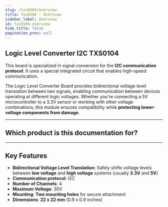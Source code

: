 ```yaml
---
slug: /txs0104/overview
title: Txs0104 - Overview
sidebar_label: Overview
id: txs0104-overview
hide_title: false
pagination_prev: null
---
```


## Logic Level Converter I2C TXS0104

This board is specialized in signal conversion for the **I2C communication protocol**. It uses a special integrated circuit that enables high-speed communication.

The Logic Level Converter Board provides bidirectional voltage level translation between two signals, enabling communication between devices operating at different logic voltages. Whether you're connecting a 5V microcontroller to a 3.3V sensor or working with other voltage combinations, this module ensures compatibility while **protecting lower-voltage components from damage**.

<CenteredImage src="/img/txs0104/333016.png" alt="logic-level-converter" caption="Logic Level Converter Board"/>

---

## Which product is this documentation for?

<QuickLink 
  title="Logic Level Converter I2C TXS0104" 
  description="333016"
  url="https://soldered.com/product/logic-level-converter-i2c-txs0104-breakout/"
  image="/img/txs0104/333016.png" 
/>

---

## Key Features

- **Bidirectional Voltage Level Translation**: Safely shifts voltage levels between **low voltage** and **high voltage** systems (usually **3.3V** and **5V**)
- **Communication protocol**: I2C
- **Number of Channels**: 4
- **Maximum Voltage**: 30V
- **Mounting**: **Two mounting holes** for secure attachment
- **Dimensions**: **22 x 22 mm** (0.9 x 0.9 inches)